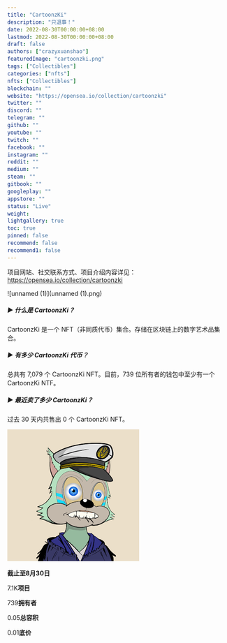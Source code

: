```yaml
---
title: "CartoonzKi"
description: "只退事！"
date: 2022-08-30T00:00:00+08:00
lastmod: 2022-08-30T00:00:00+08:00
draft: false
authors: ["crazyxuanshao"]
featuredImage: "cartoonzki.png"
tags: ["Collectibles"]
categories: ["nfts"]
nfts: ["Collectibles"]
blockchain: ""
website: "https://opensea.io/collection/cartoonzki"
twitter: ""
discord: ""
telegram: ""
github: ""
youtube: ""
twitch: ""
facebook: ""
instagram: ""
reddit: ""
medium: ""
steam: ""
gitbook: ""
googleplay: ""
appstore: ""
status: "Live"
weight: 
lightgallery: true
toc: true
pinned: false
recommend: false
recommend1: false
---
```

项目网站、社交联系方式、项目介绍内容详见：https://opensea.io/collection/cartoonzki

![unnamed (1)](unnamed (1).png)

##### ▶ 什么是 CartoonzKi？

CartoonzKi 是一个 NFT（非同质代币）集合。存储在区块链上的数字艺术品集合。

##### ▶ 有多少 CartoonzKi 代币？

总共有 7,079 个 CartoonzKi NFT。目前，739 位所有者的钱包中至少有一个 CartoonzKi NTF。

##### ▶ 最近卖了多少 CartoonzKi？

过去 30 天内共售出 0 个 CartoonzKi NFT。

![unnamed](unnamed.png)

**截止至8月30日**

7.1K**项目**

739**拥有者**

0.05**总容积**

0.01**底价**